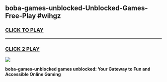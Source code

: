 
## boba-games-unblocked-Unblocked-Games-Free-Play #wihgz
<h3>
<a href="https://us.freeplayer.one?title=boba-games-unblocked&ref=9M">CLICK TO PLAY</a></h3>
<hr>

<h3>
<a href="https://us.freeplayer.one?title=boba-games-unblocked&ref=9M">CLICK 2 PLAY</a>
  
</h3>

<a href="https://us.freeplayer.one?title=boba-games-unblocked&ref=9M"><img src="https://clearcache.store/games.png"></a>


**boba-games-unblocked games unblocked: Your Gateway to Fun and Accessible Online Gaming**
